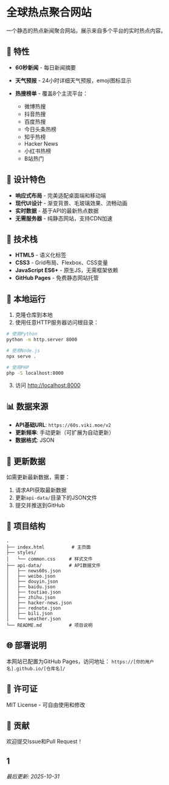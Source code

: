 # 全球热点聚合网站

一个静态的热点新闻聚合网站，展示来自多个平台的实时热点内容。

## 🌟 特性

- **60秒新闻** - 每日新闻摘要
- **天气预报** - 24小时详细天气预报，emoji图标显示
- **热搜榜单** - 覆盖8个主流平台：

  - 微博热搜
  - 抖音热搜
  - 百度热搜
  - 今日头条热榜
  - 知乎热榜
  - Hacker News
  - 小红书热榜
  - B站热门

## 🎨 设计特色

- **响应式布局** - 完美适配桌面端和移动端
- **现代UI设计** - 渐变背景、毛玻璃效果、流畅动画
- **实时数据** - 基于API的最新热点数据
- **无需服务器** - 纯静态网站，支持CDN加速

## 📱 技术栈

- **HTML5** - 语义化标签
- **CSS3** - Grid布局、Flexbox、CSS变量
- **JavaScript ES6+** - 原生JS，无需框架依赖
- **GitHub Pages** - 免费静态网站托管

## 🚀 本地运行

1. 克隆仓库到本地
2. 使用任意HTTP服务器访问根目录：

  ```bash
  # 使用Python
  python -m http.server 8000

  # 使用Node.js
  npx serve .

  # 使用PHP
  php -S localhost:8000
  ```

3. 访问 <http://localhost:8000>

## 📊 数据来源

- **API基础URL**: `https://60s.viki.moe/v2`
- **更新频率**: 手动更新（可扩展为自动更新）
- **数据格式**: JSON

## 🔄 更新数据

如需更新最新数据，需要：

1. 请求API获取最新数据
2. 更新`api-data/`目录下的JSON文件
3. 提交并推送到GitHub

## 📁 项目结构

```
.
├── index.html          # 主页面
├── styles/
│   └── common.css     # 样式文件
├── api-data/          # API数据文件
│   ├── news60s.json
│   ├── weibo.json
│   ├── douyin.json
│   ├── baidu.json
│   ├── toutiao.json
│   ├── zhihu.json
│   ├── hacker-news.json
│   ├── rednote.json
│   ├── bili.json
│   └── weather.json
└── README.md          # 项目说明
```

## 🌐 部署说明

本网站已配置为GitHub Pages，访问地址： `https://[你的用户名].github.io/[仓库名]/`

## 📄 许可证

MIT License - 可自由使用和修改

## 🤝 贡献

欢迎提交Issue和Pull Request！

## 1

_最后更新: 2025-10-31_
